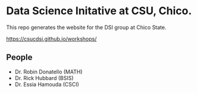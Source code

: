 # Data Science Initative at CSU, Chico. 

This repo generates the website for the DSI group at Chico State. 

https://csucdsi.github.io/workshops/

## People

* Dr. Robin Donatello (MATH)
* Dr. Rick Hubbard (BSIS)
* Dr. Essia Hamouda (CSCI)
